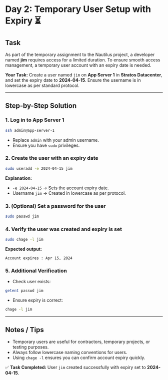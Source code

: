 
# Day 2: Temporary User Setup with Expiry ⏳

## Task
As part of the temporary assignment to the Nautilus project, a developer named **jim** requires access for a limited duration. To ensure smooth access management, a temporary user account with an expiry date is needed.

**Your Task:** Create a user named `jim` on **App Server 1** in **Stratos Datacenter**, and set the expiry date to **2024-04-15**. Ensure the username is in lowercase as per standard protocol.

---

## Step-by-Step Solution

### 1. Log in to App Server 1
```bash
ssh admin@app-server-1
````

* Replace `admin` with your admin username.
* Ensure you have `sudo` privileges.

### 2. Create the user with an expiry date

```bash
sudo useradd -e 2024-04-15 jim
```

**Explanation:**

* `-e 2024-04-15` → Sets the account expiry date.
* Username `jim` → Created in lowercase as per protocol.

### 3. (Optional) Set a password for the user

```bash
sudo passwd jim
```

### 4. Verify the user was created and expiry is set

```bash
sudo chage -l jim
```

**Expected output:**

```
Account expires : Apr 15, 2024
```

### 5. Additional Verification

* Check user exists:

```bash
getent passwd jim
```

* Ensure expiry is correct:

```bash
chage -l jim
```

---

## Notes / Tips

* Temporary users are useful for contractors, temporary projects, or testing purposes.
* Always follow lowercase naming conventions for users.
* Using `chage -l` ensures you can confirm account expiry quickly.

✅ **Task Completed:** User `jim` created successfully with expiry set to **2024-04-15**.



